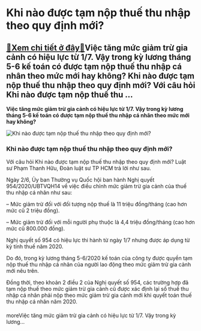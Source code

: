 Khi nào được tạm nộp thuế thu nhập theo quy định mới?
=====================================================

[:gift:Xem chi tiết ở đây:gift:](https://hddtvn.com/khi-nao-duoc-tam-nop-thue-thu-nhap-theo-quy-dinh-moi/)Việc tăng mức giảm trừ gia cảnh có hiệu lực từ 1/7. Vậy trong kỳ lương tháng 5-6 kế toán có được tạm nộp thuế thu nhập cá nhân theo mức mới hay không? Khi nào được tạm nộp thuế thu nhập theo quy định mới? Với câu hỏi Khi nào được tạm nộp thuế thu …
--------------------------------------------------------------------------------------------------------------------------------------------------------------------------------------------------------------------------------------------------------

**Việc tăng mức giảm trừ gia cảnh có hiệu lực từ 1/7. Vậy trong kỳ lương tháng 5-6 kế toán có được tạm nộp thuế thu nhập cá nhân theo mức mới hay không?**


![Khi nào được tạm nộp thuế thu nhập theo quy định mới?](https://hddtvn.com/wp-content/uploads/2021/01/online-tax-payment_41910-290.jpg)


### Khi nào được tạm nộp thuế thu nhập theo quy định mới?


Với câu hỏi Khi nào được tạm nộp thuế thu nhập theo quy định mới? Luật sư Phạm Thanh Hữu, Đoàn luật sư TP HCM trả lời như sau.


Ngày 2/6, Ủy ban Thường vụ Quốc hội ban hành Nghị quyết 954/2020/UBTVQH14 về việc điều chỉnh mức giảm trừ gia cảnh của thuế thu nhập cá nhân như sau:


– Mức giảm trừ đối với đối tượng nộp thuế là 11 triệu đồng/tháng (cao hơn mức cũ 2 triệu đồng).


– Mức giảm trừ đối với mỗi người phụ thuộc là 4,4 triệu đồng/tháng (cao hơn mức cũ 800.000 đồng).


Nghị quyết số 954 có hiệu lực thi hành từ ngày 1/7 nhưng được áp dụng từ kỳ tính thuế năm 2020.


Do đó, trong kỳ lương tháng 5-6/2020 kế toán của công ty được quyền tạm nộp thuế thu nhập cá nhân của người lao động theo mức giảm trừ gia cảnh mới nêu trên.


Đồng thời, theo khoản 2 điều 2 của Nghị quyết số 954, các trường hợp đã tạm nộp thuế theo mức giảm trừ gia cảnh cũ được xác định lại số thuế thu nhập cá nhân phải nộp theo mức giảm trừ gia cảnh mới khi quyết toán thuế thu nhập cá nhân năm 2020.


#### 


moreViệc tăng mức giảm trừ gia cảnh có hiệu lực từ 1/7. Vậy trong kỳ lương…

